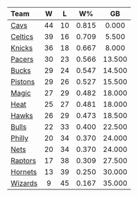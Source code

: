 | Team                            |  W  |  L  |  W%   |   GB   |
|:--------------------------------|:---:|:---:|:-----:|:------:|
| [Cavs](/r/clevelandcavs)        | 44  | 10  | 0.815 | 0.000  |
| [Celtics](/r/bostonceltics)     | 39  | 16  | 0.709 | 5.500  |
| [Knicks](/r/NYKnicks)           | 36  | 18  | 0.667 | 8.000  |
| [Pacers](/r/pacers)             | 30  | 23  | 0.566 | 13.500 |
| [Bucks](/r/MkeBucks)            | 29  | 24  | 0.547 | 14.500 |
| [Pistons](/r/DetroitPistons)    | 29  | 26  | 0.527 | 15.500 |
| [Magic](/r/OrlandoMagic)        | 27  | 29  | 0.482 | 18.000 |
| [Heat](/r/heat)                 | 25  | 27  | 0.481 | 18.000 |
| [Hawks](/r/AtlantaHawks)        | 26  | 29  | 0.473 | 18.500 |
| [Bulls](/r/chicagobulls)        | 22  | 33  | 0.400 | 22.500 |
| [Philly](/r/sixers)             | 20  | 34  | 0.370 | 24.000 |
| [Nets](/r/GoNets)               | 20  | 34  | 0.370 | 24.000 |
| [Raptors](/r/torontoraptors)    | 17  | 38  | 0.309 | 27.500 |
| [Hornets](/r/CharlotteHornets)  | 13  | 39  | 0.250 | 30.000 |
| [Wizards](/r/washingtonwizards) |  9  | 45  | 0.167 | 35.000 |